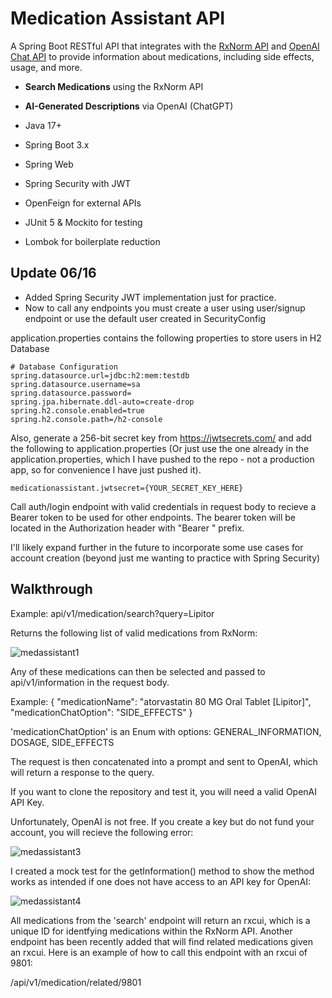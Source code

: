 # Medication Assistant API

A Spring Boot RESTful API that integrates with the [RxNorm API](https://lhncbc.nlm.nih.gov/RxNav/APIs/) and [OpenAI Chat API](https://platform.openai.com/docs/guides/gpt) to provide information about medications, including side effects, usage, and more.


-  **Search Medications** using the RxNorm API
-  **AI-Generated Descriptions** via OpenAI (ChatGPT)


- Java 17+
- Spring Boot 3.x
- Spring Web
- Spring Security with JWT
- OpenFeign for external APIs
- JUnit 5 & Mockito for testing
- Lombok for boilerplate reduction


## Update 06/16
- Added Spring Security JWT implementation just for practice.
- Now to call any endpoints you must create a user using user/signup endpoint or use the default user created in SecurityConfig

application.properties contains the following properties to store users in H2 Database
```
# Database Configuration
spring.datasource.url=jdbc:h2:mem:testdb
spring.datasource.username=sa
spring.datasource.password=
spring.jpa.hibernate.ddl-auto=create-drop
spring.h2.console.enabled=true
spring.h2.console.path=/h2-console
```

Also, generate a 256-bit secret key from https://jwtsecrets.com/ and add the following to application.properties
(Or just use the one already in the application.properties, which I have pushed to the repo - not a production app, so
for convenience I have just pushed it).
```
medicationassistant.jwtsecret={YOUR_SECRET_KEY_HERE}
```

Call auth/login endpoint with valid credentials in request body to recieve a Bearer token to be used for other endpoints.
The bearer token will be located in the Authorization header with "Bearer " prefix.

I'll likely expand further in the future to incorporate some use cases for account creation (beyond just me wanting to practice with Spring Security)

## Walkthrough

Example:
api/v1/medication/search?query=Lipitor 

Returns the following list of valid medications from RxNorm:

![medassistant1](https://github.com/user-attachments/assets/77199625-1913-46f4-a48e-d9ae78a630b9)


Any of these medications can then be selected and passed to api/v1/information in the request body.

Example:
{
    "medicationName": "atorvastatin 80 MG Oral Tablet [Lipitor]",
    "medicationChatOption": "SIDE_EFFECTS"
}

'medicationChatOption' is an Enum with options: GENERAL_INFORMATION, DOSAGE, SIDE_EFFECTS

The request is then concatenated into a prompt and sent to OpenAI, which will return a response to the query.

If you want to clone the repository and test it, you will need a valid OpenAI API Key.

Unfortunately, OpenAI is not free. If you create a key but do not fund your account, you will recieve the following error:

![medassistant3](https://github.com/user-attachments/assets/b8846142-4fda-4810-a23e-d381c929a8fd)

I created a mock test for the getInformation() method to show the method works as intended if one does not have access to an API key for OpenAI:

![medassistant4](https://github.com/user-attachments/assets/c9c3a5ee-60bd-4b4e-ae2c-c8c1ba190c85)

All medications from the 'search' endpoint will return an rxcui, which is a unique ID for identfying
medications within the RxNorm API. Another endpoint has been recently added that will find related medications
given an rxcui. Here is an example of how to call this endpoint with an rxcui of 9801:


/api/v1/medication/related/9801
